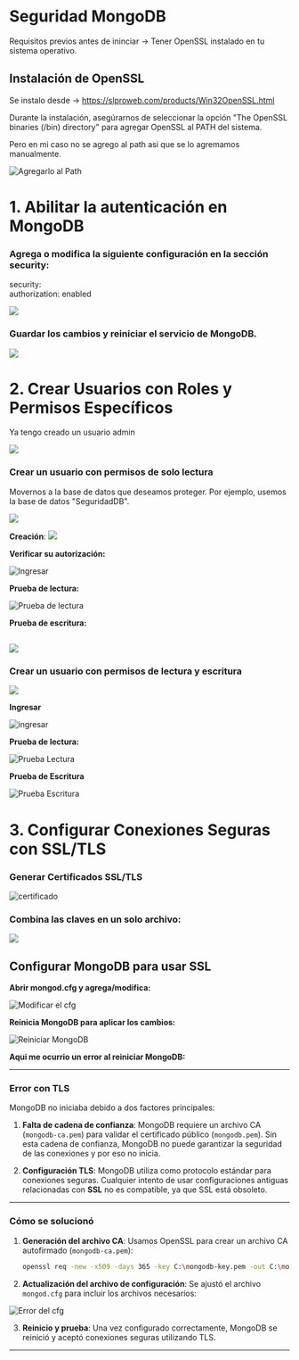 # Seguridad MongoDB

Requisitos previos antes de ininciar -> Tener OpenSSL instalado en tu sistema operativo.
## Instalación de OpenSSL
Se instalo desde -> https://slproweb.com/products/Win32OpenSSL.html

Durante la instalación, asegúrarnos de seleccionar la opción "The OpenSSL binaries (/bin) directory" para agregar OpenSSL al PATH del sistema.

Pero en mi caso no se agrego al path asi que se lo agremamos manualmente.

![Agregarlo al Path](imagenes/pathopenssh.png)


# 1. Abilitar la autenticación en MongoDB

### Agrega o modifica la siguiente configuración en la sección security:

security:    
authorization: enabled

![](imagenes/enabledauto.png)

### Guardar los cambios y reiniciar el servicio de MongoDB.

![](imagenes/netstop.png)

# 2. Crear Usuarios con Roles y Permisos Específicos

Ya tengo creado un usuario admin

![](imagenes/crearadmin.png)

### Crear un usuario con permisos de solo lectura

Movernos a la base de datos que deseamos proteger. Por ejemplo, usemos la base de datos "SeguridadDB".

![](imagenes/MoverdeDB.png)

**Creación**:
![](imagenes/creadRead.png)

**Verificar su autorización:**

![Ingresar](imagenes/ingresarRead.png)

**Prueba de lectura:** 

![Prueba de lectura](imagenes/readLectura.png)

**Prueba de escritura:**

![](imagenes/readInsertOne.png)
----------------------------------------------------------------------
### Crear un usuario con permisos de lectura y escritura

![](imagenes/ReadWrite.png)

**Ingresar**

![ingresar](imagenes/LEIngreso.png)


**Prueba de lectura:**

![Prueba Lectura](imagenes/LEfind.png)

**Prueba de Escritura**

![Prueba Escritura](imagenes/LEinsert.png)

# 3. Configurar Conexiones Seguras con SSL/TLS

### Generar Certificados SSL/TLS

![certificado](imagenes/CREARCERTIFICADO.png)

### Combina las claves en un solo archivo:
![](imagenes/combinarlos.png)

## Configurar MongoDB para usar SSL

**Abrir mongod.cfg y agrega/modifica:**

![Modificar el cfg](imagenes/Modificarcfg.png)

**Reinicia MongoDB para aplicar los cambios:**

![Reiniciar MongoDB](imagenes/Mstop.png)

**Aqui me ocurrio un error al reiniciar MongoDB:**

---

### **Error con TLS**
MongoDB no iniciaba debido a dos factores principales:

1. **Falta de cadena de confianza**: MongoDB requiere un archivo CA (`mongodb-ca.pem`) para validar el certificado público (`mongodb.pem`). Sin esta cadena de confianza, MongoDB no puede garantizar la seguridad de las conexiones y por eso no inicia.

2. **Configuración TLS**: MongoDB utiliza como protocolo estándar para conexiones seguras. Cualquier intento de usar configuraciones antiguas relacionadas con **SSL** no es compatible, ya que SSL está obsoleto.

---

### **Cómo se solucionó**
1. **Generación del archivo CA**: Usamos OpenSSL para crear un archivo CA autofirmado (`mongodb-ca.pem`):
   ```bash
   openssl req -new -x509 -days 365 -key C:\mongodb-key.pem -out C:\mongodb-ca.pem
   ```

2. **Actualización del archivo de configuración**: Se ajustó el archivo `mongod.cfg` para incluir los archivos necesarios:

  ![Error del cfg](imagenes/Error1.png)

3. **Reinicio y prueba**: Una vez configurado correctamente, MongoDB se reinició y aceptó conexiones seguras utilizando TLS.

---
